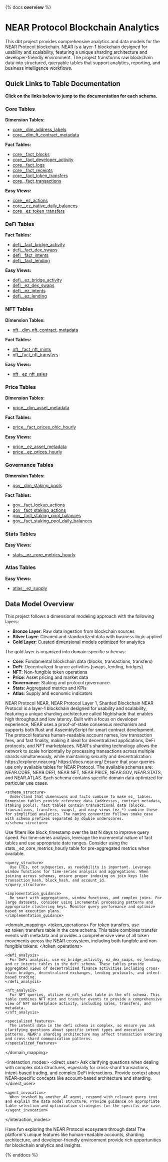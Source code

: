 {% docs __overview__ %}

# NEAR Protocol Blockchain Analytics

This dbt project provides comprehensive analytics and data models for the NEAR Protocol blockchain. NEAR is a layer-1 blockchain designed for usability and scalability, featuring a unique sharding architecture and developer-friendly environment. The project transforms raw blockchain data into structured, queryable tables that support analytics, reporting, and business intelligence workflows.

## **Quick Links to Table Documentation**

**Click on the links below to jump to the documentation for each schema.**

### Core Tables

**Dimension Tables:**
- [core__dim_address_labels](#!/model/model.near_models.core__dim_address_labels)
- [core__dim_ft_contract_metadata](#!/model/model.near_models.core__dim_ft_contract_metadata)

**Fact Tables:**
- [core__fact_blocks](#!/model/model.near_models.core__fact_blocks)
- [core__fact_developer_activity](#!/model/model.near_models.core__fact_developer_activity)
- [core__fact_logs](#!/model/model.near_models.core__fact_logs)
- [core__fact_receipts](#!/model/model.near_models.core__fact_receipts)
- [core__fact_token_transfers](#!/model/model.near_models.core__fact_token_transfers)
- [core__fact_transactions](#!/model/model.near_models.core__fact_transactions)

**Easy Views:**
- [core__ez_actions](#!/model/model.near_models.core__ez_actions)
- [core__ez_native_daily_balances](#!/model/model.near_models.core__ez_native_daily_balances)
- [core__ez_token_transfers](#!/model/model.near_models.core__ez_token_transfers)

### DeFi Tables

**Fact Tables:**
- [defi__fact_bridge_activity](#!/model/model.near_models.defi__fact_bridge_activity)
- [defi__fact_dex_swaps](#!/model/model.near_models.defi__fact_dex_swaps)
- [defi__fact_intents](#!/model/model.near_models.defi__fact_intents)
- [defi__fact_lending](#!/model/model.near_models.defi__fact_lending)

**Easy Views:**
- [defi__ez_bridge_activity](#!/model/model.near_models.defi__ez_bridge_activity)
- [defi__ez_dex_swaps](#!/model/model.near_models.defi__ez_dex_swaps)
- [defi__ez_intents](#!/model/model.near_models.defi__ez_intents)
- [defi__ez_lending](#!/model/model.near_models.defi__ez_lending)

### NFT Tables

**Dimension Tables:**
- [nft__dim_nft_contract_metadata](#!/model/model.near_models.nft__dim_nft_contract_metadata)

**Fact Tables:**
- [nft__fact_nft_mints](#!/model/model.near_models.nft__fact_nft_mints)
- [nft__fact_nft_transfers](#!/model/model.near_models.nft__fact_nft_transfers)

**Easy Views:**
- [nft__ez_nft_sales](#!/model/model.near_models.nft__ez_nft_sales)

### Price Tables

**Dimension Tables:**
- [price__dim_asset_metadata](#!/model/model.near_models.price__dim_asset_metadata)

**Fact Tables:**
- [price__fact_prices_ohlc_hourly](#!/model/model.near_models.price__fact_prices_ohlc_hourly)

**Easy Views:**
- [price__ez_asset_metadata](#!/model/model.near_models.price__ez_asset_metadata)
- [price__ez_prices_hourly](#!/model/model.near_models.price__ez_prices_hourly)

### Governance Tables

**Dimension Tables:**
- [gov__dim_staking_pools](#!/model/model.near_models.gov__dim_staking_pools)

**Fact Tables:**
- [gov__fact_lockup_actions](#!/model/model.near_models.gov__fact_lockup_actions)
- [gov__fact_staking_actions](#!/model/model.near_models.gov__fact_staking_actions)
- [gov__fact_staking_pool_balances](#!/model/model.near_models.gov__fact_staking_pool_balances)
- [gov__fact_staking_pool_daily_balances](#!/model/model.near_models.gov__fact_staking_pool_daily_balances)

### Stats Tables

**Easy Views:**
- [stats__ez_core_metrics_hourly](#!/model/model.near_models.stats__ez_core_metrics_hourly)

### Atlas Tables

**Easy Views:**
- [atlas__ez_supply](#!/model/model.near_models.atlas__ez_supply)

## Data Model Overview

This project follows a dimensional modeling approach with the following layers:

- **Bronze Layer**: Raw data ingestion from blockchain sources
- **Silver Layer**: Cleaned and standardized data with business logic applied
- **Gold Layer**: Curated dimensional models optimized for analytics

The gold layer is organized into domain-specific schemas:
- **Core**: Fundamental blockchain data (blocks, transactions, transfers)
- **DeFi**: Decentralized finance activities (swaps, lending, bridges)
- **NFT**: Non-fungible token operations
- **Price**: Asset pricing and market data
- **Governance**: Staking and protocol governance
- **Stats**: Aggregated metrics and KPIs
- **Atlas**: Supply and economic indicators

<llm>
<blockchain>NEAR Protocol</blockchain>
<aliases>NEAR, NEAR Protocol</aliases>
<ecosystem>Layer 1, Sharded Blockchain</ecosystem>
<description>NEAR Protocol is a layer-1 blockchain designed for usability and scalability, featuring a unique sharding architecture called Nightshade that enables high throughput and low latency. Built with a focus on developer experience, NEAR uses a proof-of-stake consensus mechanism and supports both Rust and AssemblyScript for smart contract development. The protocol features human-readable account names, low transaction fees, and fast finality, making it ideal for decentralized applications, DeFi protocols, and NFT marketplaces. NEAR's sharding technology allows the network to scale horizontally by processing transactions across multiple shards simultaneously, while maintaining security and decentralization.</description>
<external_resources>
    <block_scanner>https://explorer.near.org/</block_scanner>
    <developer_documentation>https://docs.near.org/</developer_documentation>
</external_resources>
<expert>
  <constraints>
    <table_availability>
      Ensure that your queries use only available tables for NEAR Protocol. The available schemas are: NEAR.CORE, NEAR.DEFI, NEAR.NFT, NEAR.PRICE, NEAR.GOV, NEAR.STATS, and NEAR.ATLAS. Each schema contains specific domain data optimized for particular use cases.
    </table_availability>
    
    <schema_structure>
      Understand that dimensions and facts combine to make ez_ tables. Dimension tables provide reference data (addresses, contract metadata, staking pools), fact tables contain transactional data (blocks, transactions, transfers, swaps), and easy views (ez_*) combine these for simplified analytics. The naming convention follows snake_case with schema prefixes separated by double underscores.
    </schema_structure>
  </constraints>

  <optimization>
    <performance_filters>
      Use filters like block_timestamp over the last N days to improve query speed. For time-series analysis, leverage the incremental nature of fact tables and use appropriate date ranges. Consider using the stats__ez_core_metrics_hourly table for pre-aggregated metrics when available.
    </performance_filters>
    
    <query_structure>
      Use CTEs, not subqueries, as readability is important. Leverage window functions for time-series analysis and aggregations. When joining across schemas, ensure proper indexing on join keys like transaction_hash, block_hash, and account_id.
    </query_structure>
    
    <implementation_guidance>
      Be smart with aggregations, window functions, and complex joins. For large datasets, consider using incremental processing patterns and appropriate clustering keys. Monitor query performance and optimize based on execution plans.
    </implementation_guidance>
  </optimization>

  <domain_mapping>
    <token_operations>
      For token transfers, use ez_token_transfers table in the core schema. This table combines transfer events with metadata and provides a comprehensive view of all token movements across the NEAR ecosystem, including both fungible and non-fungible tokens.
    </token_operations>
    
    <defi_analysis>
      For DeFi analysis, use ez_bridge_activity, ez_dex_swaps, ez_lending, and ez_intents tables in the defi schema. These tables provide aggregated views of decentralized finance activities including cross-chain bridges, decentralized exchanges, lending protocols, and intent-based trading.
    </defi_analysis>
    
    <nft_analysis>
      For NFT queries, utilize ez_nft_sales table in the nft schema. This table combines NFT mint and transfer events to provide a comprehensive view of NFT marketplace activity, including sales, transfers, and metadata.
    </nft_analysis>
    
    <specialized_features>
      The intents data in the defi schema is complex, so ensure you ask clarifying questions about specific intent types and execution patterns. NEAR's sharding architecture may affect transaction ordering and cross-shard communication patterns.
    </specialized_features>
  </domain_mapping>

  <interaction_modes>
    <direct_user>
      Ask clarifying questions when dealing with complex data structures, especially for cross-shard transactions, intent-based trading, and complex DeFi interactions. Provide context about NEAR-specific concepts like account-based architecture and sharding.
    </direct_user>
    
    <agent_invocation>
      When invoked by another AI agent, respond with relevant query text and explain the data model structure. Provide guidance on appropriate table selection and optimization strategies for the specific use case.
    </agent_invocation>
  </interaction_modes>

  <engagement>
    <exploration_tone>
      Have fun exploring the NEAR Protocol ecosystem through data! The platform's unique features like human-readable accounts, sharding architecture, and developer-friendly environment provide rich opportunities for blockchain analytics and insights.
    </exploration_tone>
  </engagement>
</expert>
</llm>

{% enddocs %} 